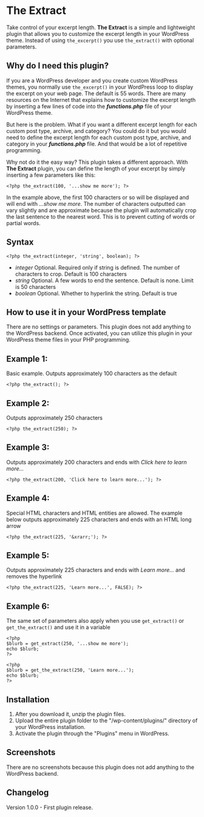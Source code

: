 # The Extract
Take control of your excerpt length. **The Extract** is a simple and lightweight plugin that allows you to customize the excerpt length in your WordPress theme. Instead of using ```the_excerpt()``` you use ```the_extract()``` with optional parameters.

## Why do I need this plugin?
If you are a WordPress developer and you create custom WordPress themes, you normally use ```the_excerpt()``` in your WordPress loop to display the excerpt on your web page. The default is 55 words. There are many resources on the Internet that explains how to customize the excerpt length by inserting a few lines of code into the *__functions.php__* file of your WordPress theme. 

But here is the problem. What if you want a different excerpt length for each custom post type, archive, and category? You could do it but you would need to define the excerpt length for each custom post type, archive, and category in your *__functions.php__* file. And that would be a lot of repetitive programming.

Why not do it the easy way? This plugin takes a different approach. With **The Extract** plugin, you can define the length of your excerpt by simply inserting a few parameters like this:
```
<?php the_extract(100, '...show me more'); ?>
```
In the example above, the first 100 characters or so will be displayed and will end with *...show me more*. The number of characters outputted can vary slightly and are approximate because the plugin will automatically crop the last sentence to the nearest word. This is to prevent cutting of words or partial words.

## Syntax
```
<?php the_extract(integer, 'string', boolean); ?>
```

- *integer*	Optional. Required only if string is defined. The number of characters to crop. Default is 100 characters
- *string*	Optional. A few words to end the sentence. Default is none. Limit is 50 characters
- *boolean*	Optional. Whether to hyperlink the string. Default is true


## How to use it in your WordPress template
There are no settings or parameters. This plugin does not add anything to the WordPress backend. Once activated, you can utilize this plugin in your WordPress theme files in your PHP programming. 

## Example 1:
Basic example. Outputs approximately 100 characters as the default
```
<?php the_extract(); ?>
```

## Example 2:
Outputs approximately 250 characters
```
<?php the_extract(250); ?>
```

## Example 3:
Outputs approximately 200 characters and ends with *Click here to learn more...*
```
<?php the_extract(200, 'Click here to learn more...'); ?>
```

## Example 4:
Special HTML characters and HTML entities are allowed. The example below outputs approximately 225 characters and ends with an HTML long arrow
```
<?php the_extract(225, '&xrarr;'); ?>
```

## Example 5:
Outputs approximately 225 characters and ends with *Learn more...* and removes the hyperlink
```
<?php the_extract(225, 'Learn more...', FALSE); ?>
```

## Example 6:
The same set of parameters also apply when you use ```get_extract()``` or ```get_the_extract()``` and use it in a variable
```
<?php 
$blurb = get_extract(250, '...show me more'); 
echo $blurb;
?>
```

```
<?php 
$blurb = get_the_extract(250, 'Learn more...'); 
echo $blurb;
?>
```

## Installation
1. After you download it, unzip the plugin files.
2. Upload the entire plugin folder to the "/wp-content/plugins/" directory of your WordPress installation.
3. Activate the plugin through the "Plugins" menu in WordPress.

## Screenshots
There are no screenshots because this plugin does not add anything to the WordPress backend. 

## Changelog
Version 1.0.0 - First plugin release.

